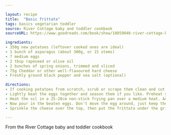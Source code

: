 ```yaml
---

layout: recipe
title:  "Basic frittata"
tags: basics vegetarian toddler
source: River Cottage baby and toddler cookbook
sourceURL: https://www.goodreads.com/book/show/10859040-river-cottage-baby-and-toddler-cookbook

ingredients:
- 350g new potatoes (leftover cooked ones are ideal)
- 1 bunch of asparagus (about 300g, or 15 stems)
- 7 medium eggs
- 2 tbsp rapeseed or olive oil
- 2 bunches of spring onions, trimmed and sliced
- 75g Cheddar or other well-flavoured hard cheese
- Freshly ground black pepper and sea salt (optional)

directions:
- If cooking potatoes from scratch, scrub or scrape them clean and cut into chunky cubes. Put in a pan, cover with water, bring to the boil, then lower the heat and simmer for about 10 minutes until tender. If using cooked potatoes, cut into cubes. Meanwhile, snap off the woody ends of the asparagus, wash the spears, then cut into roughly 3cm pieces. Add to the potato pan for the last 3-4 minutes. Drain the veg well.
- Lightly beat the eggs together and season them if you like. Preheat your grill to medium-high.
- Heat the oil in a 25-28cm non-stick frying pan over a medium heat. Add the spring onions and fry gently for about 5 minutes, until soft and wilted. Add the potato cubes and asparagus and stir with the onions. Make sure the ingredients are distributed evenly around the pan.
- Now pour in the beaten eggs. Don't move the egg around, just keep the pan over a medium heat and let it set slowly. After around 5 minutes, the base of the frittata will be set but the top will still be wet.
- Sprinkle the cheese over the top, then put the frittata under the grill for 3-5 minutes, until cooked through and golden brown on top. Let cool for at least 10 minutes before slicing (in the pan or out) and serving. Best warm or cold, not hot.

---
```



From the River Cottage baby and toddler cookbook
